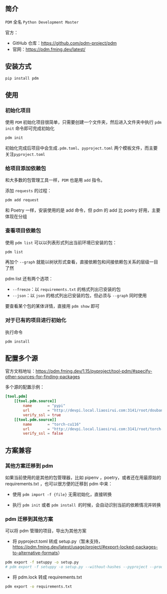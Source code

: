 ## 简介

`PDM` 全名 `Python Development Master`

官方：

- GitHub 仓库：<https://github.com/pdm-project/pdm>
- 官网：<https://pdm.fming.dev/latest/>

## 安装方式

```bash
pip install pdm
```

## 使用

### 初始化项目

使用 `PDM` 初始化项目很简单，只需要创建一个文件夹，然后进入文件夹中执行 `pdm init` 命令即可完成初始化

```bash
pdm init
```

初始化完成后项目中会生成`.pdm.toml`、`pyproject.toml` 两个模板文件，而主要关注`pyproject.toml`

### 给项目添加依赖包

和大多数的包管理工具一样，`PDM` 也是用 `add` 指令。

添加 `requests` 的过程：

```bash
pdm add request
```

和 Poetry 一样，安装使用的是 add 命令，但 pdm 的 add 比 poetry 好用，主要体现在分组

### 查看项目依赖包

使用 `pdm list` 可以以列表形式列出当前环境已安装的包：

```bash
pdm list
```

再加个 `--graph` 就能以树状形式查看，直接依赖包和间接依赖包关系的层级一目了然

pdm list 还有两个选项：

- `--freeze`：以 `requirements.txt` 的格式列出已安装的包
- `--json`：以 `json` 的格式列出已安装的包，但必须与 `--graph` 同时使用

要查看某个包的某体详情，直接用 `pdm show` 即可

### 对于已有的项目进行初始化

执行命令

```bash
pdm install
```

## 配置多个源

官方文档地址：<https://pdm.fming.dev/1.15/pyproject/tool-pdm/#specify-other-sources-for-finding-packages>

多个源的配置示例：

```toml
[tool.pdm]
    [[tool.pdm.source]]
        name       = "pypi"
        url        = "http://devpi.local.liaosirui.com:3141/root/douban/+simple/"
        verify_ssl = true
    [[tool.pdm.source]]
        name       = "torch-cu116"
        url        = "http://devpi.local.liaosirui.com:3141/root/torch-cu116/+simple/"
        verify_ssl = false

```

## 方案兼容

### 其他方案迁移到 pdm

如果当前使用的是其他的包管理器，比如 pipenv ，poetry，或者还在用最原始的 requirements.txt ，也可以很方便的迁移到 pdm 中来：

- 使用 `pdm import -f {file}` 无需初始化，直接转换

- 执行 `pdm init` 或者 `pdm install `的时候，会自动识别当前的依赖情况并转换

### pdm 迁移到其他方案

可以将 pdm 管理的项目，导出为其他方案

- 将 pyproject.toml 转成 setup.py（暂未支持，<https://pdm.fming.dev/latest/usage/project/#export-locked-packages-to-alternative-formats>）

```bash
pdm export -f setuppy -o setup.py
# pdm export -f setuppy -o setup.py --without-hashes --pyproject --prod
```

- 将 pdm.lock 转成 requirements.txt

```bash
pdm export -o requirements.txt
```

